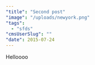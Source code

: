 ```yaml
---
"title": "Second post"
"image": "/uploads/newyork.png"
"tags":
  - "sfds"
"cmsUserSlug": ""
"date": 2015-07-24 
---
```


Helloooo